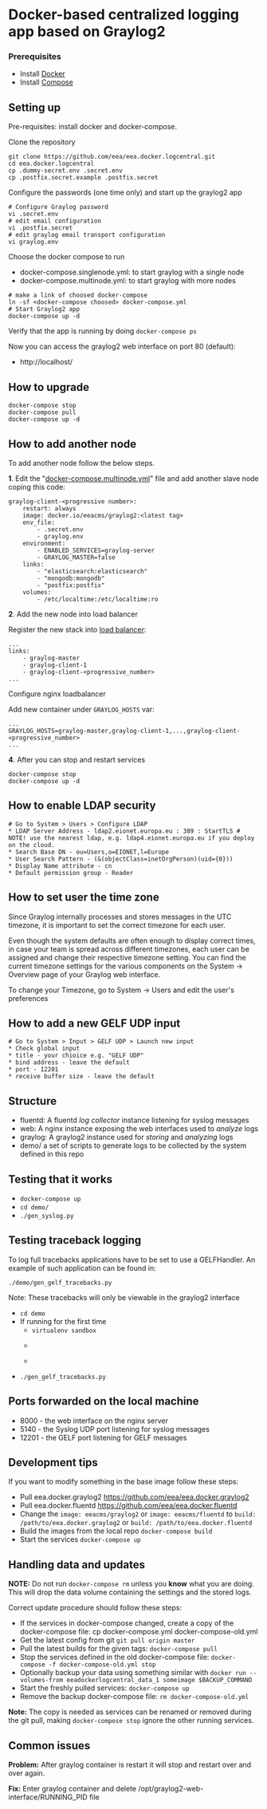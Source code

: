 # Docker-based centralized logging app based on Graylog2


### Prerequisites

- Install [Docker](https://docs.docker.com/installation/)
- Install [Compose](https://docs.docker.com/compose/install/)

## Setting up

Pre-requisites: install docker and docker-compose.

Clone the repository

```
git clone https://github.com/eea/eea.docker.logcentral.git
cd eea.docker.logcentral
cp .dummy-secret.env .secret.env
cp .postfix.secret.example .postfix.secret
```
Configure the passwords (one time only) and start up the graylog2 app

```
# Configure Graylog password
vi .secret.env
# edit email configuration
vi .postfix.secret
# edit graylog email transport configuration
vi graylog.env
```

Choose the docker compose to run

* docker-compose.singlenode.yml: to start graylog with a single node
* docker-compose.multinode.yml: to start graylog with more nodes

```
# make a link of choosed docker-compose
ln -sf <docker-compose choosed> docker-compose.yml
# Start Graylog2 app
docker-compose up -d
```

Verify that the app is running by doing ```docker-compose ps```

Now you can access the graylog2 web interface on port 80 (default):
* http://localhost/
 
## How to upgrade

```
docker-compose stop
docker-compose pull
docker-compose up -d 
```
## How to add another node

To add another node follow the below steps.

__1__. Edit the "[docker-compose.multinode.yml](docker-compose.multinode.yml)" file and add another slave node coping this code:

```
graylog-client-<progressive number>:
    restart: always
    image: docker.io/eeacms/graylog2:<latest tag>
    env_file:
        - .secret.env
        - graylog.env
    environment:
        - ENABLED_SERVICES=graylog-server
        - GRAYLOG_MASTER=false
    links:
        - "elasticsearch:elasticsearch"
        - "mongodb:mongodb"
        - "postfix:postfix"
    volumes:
        - /etc/localtime:/etc/localtime:ro
```
 
__2__. Add the new node into load balancer

Register the new stack into [load balancer](docker-compose.multinode.yml#L84-L86):
```
...
links:
    - graylog-master
    - graylog-client-1
    - graylog-client-<progressive_number>
...
```

Configure nginx loadbalancer

Add new container under ```GRAYLOG_HOSTS``` var:

```
...
GRAYLOG_HOSTS=graylog-master,graylog-client-1,...,graylog-client-<progressive_number>
...
```

__4__. After you can stop and restart services

```
docker-compose stop
docker-compose up -d
```

## How to enable LDAP security
```
# Go to System > Users > Configure LDAP
* LDAP Server Address - ldap2.eionet.europa.eu : 389 : StartTLS # NOTE! use the nearest ldap, e.g. ldap4.eionet.europa.eu if you deploy on the cloud.
* Search Base DN - ou=Users,o=EIONET,l=Europe
* User Search Pattern - (&(objectClass=inetOrgPerson)(uid={0}))
* Display Name attribute - cn
* Default permission group - Reader
```

## How to set user the time zone

Since Graylog internally processes and stores messages in the UTC timezone, it is important to set the correct timezone for each user.

Even though the system defaults are often enough to display correct times, in case your team is spread across different timezones, each user can be assigned and change their respective timezone setting. You can find the current timezone settings for the various components on the System -> Overview page of your Graylog web interface.

To change your Timezone, go to System -> Users and edit the user's preferences

## How to add a new GELF UDP input

```
# Go to System > Input > GELF UDP > Launch new input
* Check global input
* title - your chioice e.g. "GELF UDP"
* bind address - leave the default
* port - 12201
* receive buffer size - leave the default
```

## Structure

* fluentd: A fluentd _log collector_ instance listening for syslog messages
* web: A nginx instance exposing the web interfaces used to _analyze_ logs
* graylog: A graylog2 instance used for _storing_ and _analyzing_ logs
* demo/ a set of scripts to generate logs to be collected by the system 
  defined in this repo


## Testing that it works

* ```docker-compose up```
* ```cd demo/```
* ```./gen_syslog.py```

## Testing traceback logging

To log full tracebacks applications have to be set to use a GELFHandler.
An example of such application can be found in:

```
./demo/gen_gelf_tracebacks.py
```

Note: These tracebacks will only be viewable in the graylog2 interface

* ```cd demo```
* If running for the first time
  * ```virtualenv sandbox```
  * ```source sandbox/bin/activate
  * ```pip install -r requirements.txt
* ```./gen_gelf_tracebacks.py```

## Ports forwarded on the local machine

* 8000 - the web interface on the nginx server
* 5140 - the Syslog UDP port listening for syslog messages
* 12201 - the GELF port listening for GELF messages

## Development tips

If you want to modify something in the base image follow these steps:
* Pull eea.docker.graylog2 https://github.com/eea/eea.docker.graylog2
* Pull eea.docker.fluentd https://github.com/eea/eea.docker.fluentd
* Change the ```image: eeacms/graylog2``` or ```image: eeacms/fluentd``` to
  ```build: /path/to/eea.docker.graylog2``` or ```build:
  /path/to/eea.docker.fluentd```
* Build the images from the local repo ```docker-compose build```
* Start the services ```docker-compose up```

## Handling data and updates

__NOTE:__ Do not run ```docker-compose rm``` unless you __know__ what you
are doing. This will drop the data volume containing the settings and the
stored logs.

Correct update procedure should follow these steps:
* If the services in docker-compose changed, create a copy of the
  docker-compose file: cp docker-compose.yml docker-compose-old.yml
* Get the latest config from git ```git pull origin master```
* Pull the latest builds for the given tags: ```docker-compose pull```
* Stop the services defined in the old docker-compose file:
  ```docker-compose -f docker-compose-old.yml stop```
* Optionally backup your data using something similar with
  ```docker run --volumes-from eeadockerlogcentral_data_1 someimage $BACKUP_COMMAND``` 
* Start the freshly pulled services: ```docker-compose up```
* Remove the backup docker-compose file: ```rm docker-compose-old.yml```

__Note:__ The copy is needed as services can be renamed or removed during
the git pull, making ```docker-compose stop``` ignore the other running
services.

## Common issues

__Problem:__ After graylog container is restart it will stop and restart over and over again.

__Fix:__ Enter graylog container and delete /opt/graylog2-web-interface/RUNNING_PID file
